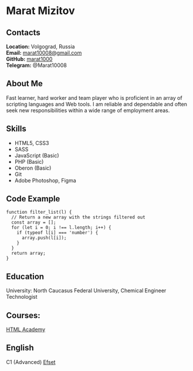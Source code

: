 # Marat Mizitov

## Contacts
**Location:** Volgograd, Russia \
**Email:** marat10008@gmail.com \
**GitHub:** [marat1000](https://github.com/marat1000) \
**Telegram:** @Marat10008

## About Me
Fast learner, hard worker and team player who is proficient in an array of scripting languages and Web tools. I am reliable and dependable and often seek new responsibilities within a wide range of employment areas.

## Skills
* HTML5, CSS3
* SASS
* JavaScript (Basic)
* PHP (Basic)
* Oberon (Basic)
* Git
* Adobe Photoshop, Figma

## Code Example
```
function filter_list(l) {
  // Return a new array with the strings filtered out
  const array = [];
  for (let i = 0; i !== l.length; i++) {
    if (typeof l[i] === 'number') {
      array.push(l[i]);
    }
  }
  return array;
}
```

## Education
University: North Caucasus Federal University, Chemical Engineer Technologist


## Courses:
[HTML Academy](https://htmlacademy.ru/)

## English
C1 (Advanced)
[Efset](https://www.efset.org/cert/2XKKJ5)